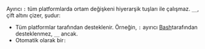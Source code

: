 Ayırıcı `:` tüm platformlarda ortam değişkeni hiyerarşik tuşları ile çalışmaz. `__`, çift altını çizer, şudur:

* Tüm platformlar tarafından desteklenir. Örneğin, `:` ayırıcı [Bash](https://linuxhint.com/bash-environment-variables/)tarafından desteklenmez, `__` ancak.
* Otomatik olarak bir`:`
